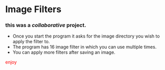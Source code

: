 <h1>Image Filters</h1>
<h3>this was a <em>collaborative</em> project.</h3>
<ul>
  <li>Once you start the program it asks for the image directory you wish to apply the filter to.</li>
  <li>The program has 16 image filter in which you can use multiple times.</li>
  <li>You can apply more filters after saving an image.</li>
</ul>
<span style="color:red;">enjoy</span>
